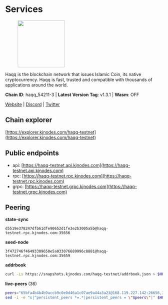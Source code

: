 # Services

<figure><img src="https://raw.githubusercontent.com/kj89/testnet_manuals/main/pingpub/logos/haqq.png" width="150" alt=""><figcaption></figcaption></figure>

Haqq is the blockchain network that issues Islamic Coin,  its native cryptocurrency. Haqq is fast, trusted and  compatible with thousands of applications around the world.

**Chain ID**: haqq_54211-3 | **Latest Version Tag**: v1.3.1 | **Wasm**: OFF

[Website](https://islamiccoin.net) | [Discord](https://discord.gg/hU9MHG5kZq) | [Twitter](https://twitter.com/Islamic_Coin)




## Chain explorer
[https://explorer.kjnodes.com/haqq-testnet](https://explorer.kjnodes.com/haqq-testnet)

## Public endpoints

* api: [https://haqq-testnet.api.kjnodes.com](https://haqq-testnet.api.kjnodes.com)
* rpc: [https://haqq-testnet.rpc.kjnodes.com](https://haqq-testnet.rpc.kjnodes.com)
* grpc: [https://haqq-testnet.grpc.kjnodes.com](https://haqq-testnet.grpc.kjnodes.com)

## Peering

**state-sync**

```text
d5519e378247dfb61dfe90652d1fe3e2b3005a5b@haqq-testnet.rpc.kjnodes.com:35656
```

**seed-node**

```text
3f472746f46493309650e5a033076689996c8881@haqq-testnet.rpc.kjnodes.com:35659
```

**addrbook**
```bash
curl -Ls https://snapshots.kjnodes.com/haqq-testnet/addrbook.json > $HOME/.haqqd/config/addrbook.json
```

**live-peers** (36)
```bash
peers="65bfa4b4b4b9accb9c0e0d46a1c07ae9a44a3a23@168.119.227.142:26656,32a8eec046b95e8646ff0810b4596dc7083a0beb@65.108.145.131:26656,56158e0f2acf850114e82644afceb565a73b08cc@185.144.99.95:26656,d5519e378247dfb61dfe90652d1fe3e2b3005a5b@65.109.68.190:35656,6771e65c1b30cc514faf5943320fdda480fe9124@95.216.39.183:26656,23ff658b56fbb8bc73372973a34733ff5d79b435@142.132.202.50:11604,48a2a7762a579d25bca95b0a3548b714238dd60b@213.239.216.252:20656,0833039f717227ccd156d156ea772746b8ac6d71@146.19.24.139:26656,2d13d679b64e1a574904a140f72815644ec71131@65.21.133.125:30656,b9e8ec4eeb359e1b3cf5675563e72787b9d40adf@95.217.132.146:26656,62bf004201a90ce00df6f69390378c3d90f6dd7e@45.83.173.19:26656,927a323649e7dd8d4c75da6e5edaee439652b46f@65.109.92.241:20116,3df5a68b919177179c6dcb0b9c9354fd6bbba1c8@65.109.92.240:20116,04e76400e2ad0063e18a2174adad69853a13e8bc@149.102.133.20:35656,43dc2d5ab6fa30cb10959717d26f31bc45b56fdd@149.102.133.67:35656,eb503dddcc41ba801c646d63cc762de4e9c43aa4@35.228.23.164:26656,90b40d2b773090b82aa7788c2d1937e4fd6d2dc0@65.108.231.124:19656,16f40215d018c7d657fef0bb5ce2950251d525d2@148.251.51.144:36656,24e894d4d8a18276acf6051cccf369a1ce69842d@65.108.151.105:26656,59af99085c961a6a5c8dc4bc8b3abffda16ddccb@135.181.38.62:26656,bb3eecca04ac25ffa71175e77212eb2b88de6064@149.102.133.71:35656,a884387139109784cad9193652b82ef20a85d713@38.242.159.148:26656,d7ac44bf8f8d760c3df1a8695145021f35feb985@34.88.220.124:26656,ee4db669ed2ff87cb2a47f848fa061517eb47737@161.97.151.46:26656,f57fae1bdea281392b563a58978a2d8c0a37725f@95.217.233.234:26656,ed145a35b436878c1f1c10634bd18600f3696e17@95.217.181.142:26656,7f2828e3910a4b165a65e5bfb2465c1e809bad3b@65.108.48.182:26656,88b8b733d8b96e9a518c1a8bea4dbc5bf896026e@5.161.156.183:26656,b72f2156db8c87e679dc853730746ff40038120c@213.239.215.77:26656,f1b1df46afd4c9d4f66051437078c0b85bc6b67b@65.108.206.118:61056,78e3ef8adf819b479acc13a2f92ab5c0fa350aeb@66.45.231.30:11464,b1c07038b5b9b96d6fb35e4bb417af7ed238e733@95.217.35.186:26656,9eb507f9365313dbe7f426050fec9648298f58ee@109.205.183.51:26656,0629018cef2e53288757381ffdc0b84cbb5931cc@95.216.1.249:26656,47a269c3e30f70d8234a2afd8e9055e74129fde0@65.108.129.29:36656,1c08c386863026bd37ab18f77c57da65d395beb0@195.2.81.142:35656"
sed -i -e "s|^persistent_peers *=.*|persistent_peers = \"$peers\"|" $HOME/.haqqd/config/config.toml
```
